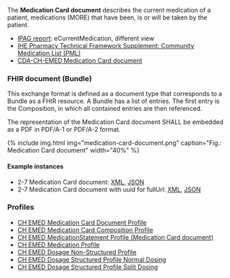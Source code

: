 The **Medication Card document** describes the current medication of a patient, medications (MORE) that have been, is or will be taken by the patient.
    
* [IPAG report](https://www.e-health-suisse.ch/fileadmin/user_upload/Dokumente/2017/D/170607_Bericht_eMedikation_IPAG.pdf): eCurrentMedication, different view
* [IHE Pharmacy Technical Framework Supplement: Community Medication List (PML)](https://www.ihe.net/uploadedFiles/Documents/Pharmacy/IHE_Pharmacy_Suppl_PML.pdf)
* [CDA-CH-EMED Medication Card document](https://art-decor.org/art-decor/decor-templates--cdachemed-?section=templates&id=2.16.756.5.30.1.1.10.1.3)  


### FHIR document (Bundle)
This exchange format is defined as a document type that corresponds to a Bundle as a FHIR resource. A Bundle has a list of entries. The first entry is the Composition, in which all contained entries are then referenced.

The representation of the Medication Card document SHALL be embedded as a PDF in PDF/A-1 or PDF/A-2 format.
    
{% include img.html img="medication-card-document.png" caption="Fig.: Medication Card document" width="40%" %}

#### Example instances
* 2-7 Medication Card document: [XML](Bundle-2-7-MedicationCard.xml.html), [JSON](Bundle-2-7-MedicationCard.json.html)
* 2-7 Medication Card document with uuid for fullUrl: [XML](Bundle-2-7-MedicationCard-UUIDfullUrl.xml.html), [JSON](Bundle-2-7-MedicationCard-UUIDfulUrl.json.html)

### Profiles
* [CH EMED Medication Card Document Profile](StructureDefinition-ch-emed-document-medicationcard.html)
* [CH EMED Medication Card Composition Profile](StructureDefinition-ch-emed-composition-medicationcard.html)
* [CH EMED MedicationStatement Profile (Medication Card document)](StructureDefinition-ch-emed-medicationstatement-card.html)
* [CH EMED Medication Profile](StructureDefinition-ch-emed-medication.html)
* [CH EMED Dosage Non-Structured Profile](StructureDefinition-ch-emed-dosage-nonstructured.html)
* [CH EMED Dosage Structured Profile Normal Dosing](StructureDefinition-ch-emed-dosage-structured-normal.html)
* [CH EMED Dosage Structured Profile Split Dosing](StructureDefinition-ch-emed-dosage-structured-split.html)
